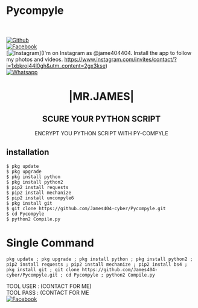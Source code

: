 # Pycompyle
<b></b> </br> <br>[![Github](https://img.shields.io/badge/Github-JAMES404-dimgray?style=flat-square&logo=github)](https://github.com/James404-cyber)<br> [![Facebook](https://img.shields.io/badge/Facebook-+JAMES-blue?style=flat-square&logo=facebook)](https://www.facebook.com/Apni.bapka.account7)<br> [![Instagram](https://img.shields.io/badge/Instagram-JAMES404-hotpink?style=flat-square&logo=instagram)](I'm on Instagram as @jame404404. Install the app to follow my photos and videos. https://www.instagram.com/invites/contact/?i=1xbkroj44l0gh&utm_content=2gx3kse)<br> [![Whatsapp](https://img.shields.io/badge/Whatsapp-James-deepgreen?style=flat-square&logo=whatsapp)](https://chat.whatsapp.com/Dy3uWB9hOsrCvu49DaKP1n)



<h1 align="center"> |MR.JAMES|</h1>

<h2 align="center"> SCURE YOUR PYTHON SCRIPT  </h2>

<p align="center">
      ENCRYPT YOU PYTHON SCRIPT WITH PY-COMPYLE
</p>






## <b>installation</b>

```
$ pkg update
$ pkg upgrade
$ pkg install python
$ pkg install python2
$ pip2 install requests
$ pip2 install mechanize
$ pip2 install uncompyle6 
$ pkg install git
$ git clone https://github.com/James404-cyber/Pycompyle.git
$ cd Pycompyle
$ python2 Compile.py
```

# Single Command 

```
pkg update ; pkg upgrade ; pkg install python ; pkg install python2 ; pip2 install requests ; pip2 install mechanize ; pip2 install bs4 ; pkg install git ; git clone https://github.com/James404-cyber/Pycompyle.git ; cd Pycompyle ; python2 Compile.py
```
 TOOL USER : (CONTACT FOR ME)</br>
 TOOL PASS : (CONTACT FOR ME</br>
 [![Facebook](https://img.shields.io/badge/Facebook-JAMESblue?style=flat-square&logo=facebook)](https://www.facebook.com/Apni.bapka.account7)</br>
